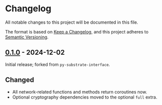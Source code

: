 # Changelog

All notable changes to this project will be documented in this file.

The format is based on [Keep a Changelog], and this project adheres to [Semantic Versioning].

## [0.1.0] -  2024-12-02

Initial release; forked from `py-substrate-interface`.

## Changed

- All network-related functions and methods return coroutines now.
- Optional cryptography dependencies moved to the optional `full` extra.

<!-- Links -->
[keep a changelog]: https://keepachangelog.com/en/1.0.0/
[semantic versioning]: https://semver.org/spec/v2.0.0.html

<!-- Versions -->

[0.1.0]: https://github.com/dipdup-io/aiosubstrate/compare/57b665afdafbf06a6219e0600cdb696ae4b4bcfd...0.1.0
